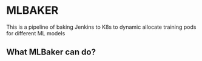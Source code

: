 # MLBAKER
This is a pipeline of baking Jenkins to K8s to dynamic allocate training pods for different ML models

## What MLBaker can do?
### 
